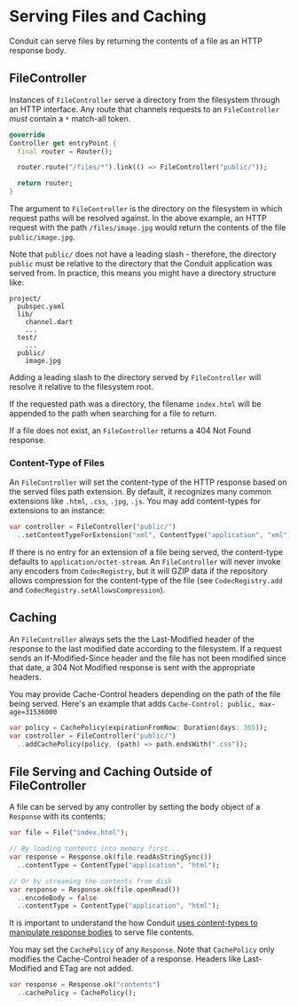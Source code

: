 # Serving Files and Caching

Conduit can serve files by returning the contents of a file as an HTTP response body.

## FileController

Instances of `FileController` serve a directory from the filesystem through an HTTP interface. Any route that channels requests to an `FileController` *must* contain a `*` match-all token.


```dart
@override
Controller get entryPoint {
  final router = Router();

  router.route("/files/*").link(() => FileController("public/"));

  return router;
}
```

The argument to `FileController` is the directory on the filesystem in which request paths will be resolved against. In the above example, an HTTP request with the path `/files/image.jpg` would return the contents of the file `public/image.jpg`.

Note that `public/` does not have a leading slash - therefore, the directory `public` must be relative to the directory that the Conduit application was served from. In practice, this means you might have a directory structure like:

```
project/
  pubspec.yaml  
  lib/
    channel.dart
    ...
  test/
    ...
  public/
    image.jpg
```

Adding a leading slash to the directory served by `FileController` will resolve it relative to the filesystem root.

If the requested path was a directory, the filename `index.html` will be appended to the path when searching for a file to return.

If a file does not exist, an `FileController` returns a 404 Not Found response.

### Content-Type of Files

An `FileController` will set the content-type of the HTTP response based on the served files path extension. By default, it recognizes many common extensions like `.html`, `.css`, `.jpg`, `.js`. You may add content-types for extensions to an instance:

```dart
var controller = FileController("public/")
  ..setContentTypeForExtension("xml", ContentType("application", "xml"));
```

If there is no entry for an extension of a file being served, the content-type defaults to `application/octet-stream`. An `FileController` will never invoke any encoders from `CodecRegistry`, but it will GZIP data if the repository allows compression for the content-type of the file (see `CodecRegistry.add` and `CodecRegistry.setAllowsCompression`).

## Caching

An `FileController` always sets the the Last-Modified header of the response to the last modified date according to the filesystem. If a request sends an If-Modified-Since header and the file has not been modified since that date, a 304 Not Modified response is sent with the appropriate headers.

You may provide Cache-Control headers depending on the path of the file being served. Here's an example that adds `Cache-Control: public, max-age=31536000`

```dart
var policy = CachePolicy(expirationFromNow: Duration(days: 365));
var controller = FileController("public/")
  ..addCachePolicy(policy, (path) => path.endsWith(".css"));
```

## File Serving and Caching Outside of FileController

A file can be served by any controller by setting the body object of a `Response` with its contents:

```dart
var file = File("index.html");

// By loading contents into memory first...
var response = Response.ok(file.readAsStringSync())
  ..contentType = ContentType("application", "html");

// Or by streaming the contents from disk
var response = Response.ok(file.openRead())
  ..encodeBody = false
  ..contentType = ContentType("application", "html");
```

It is important to understand the how Conduit [uses content-types to manipulate response bodies](request_and_response.md) to serve file contents.

You may set the `CachePolicy` of any `Response`. Note that `CachePolicy` only modifies the Cache-Control header of a response. Headers like Last-Modified and ETag are not added.

```dart
var response = Response.ok("contents")
  ..cachePolicy = CachePolicy();
```
